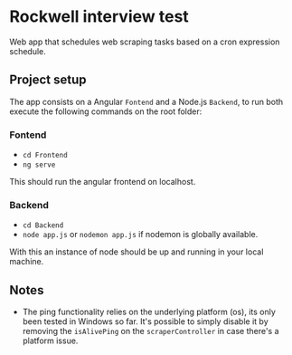 # Rockwell interview test

Web app that schedules web scraping tasks based on a cron expression schedule.

## Project setup

The app consists on a Angular `Fontend` and a Node.js `Backend`, to run both execute the following commands on the root folder:

### Fontend

- `cd Frontend`
- `ng serve`

This should run the angular frontend on localhost.

### Backend

- `cd Backend`
- `node app.js` or `nodemon app.js` if nodemon is globally available.

With this an instance of node should be up and running in your local machine.

## Notes

- The ping functionality relies on the underlying platform (os), its only been tested in Windows so far. It's possible to simply disable it by removing the `isAlivePing` on the `scraperController` in case there's a platform issue.
